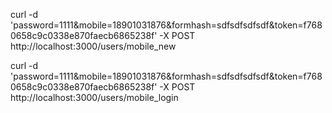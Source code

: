 <!-- curl for signup -->
curl -d 'password=1111&mobile=18901031876&formhash=sdfsdfsdfsdf&token=f7680658c9c0338e870faecb6865238f' -X POST http://localhost:3000/users/mobile_new


<!-- curl for login -->
curl -d 'password=1111&mobile=18901031876&formhash=sdfsdfsdfsdf&token=f7680658c9c0338e870faecb6865238f' -X POST http://localhost:3000/users/mobile_login